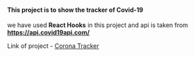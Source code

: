 #### This project is to show the tracker of Covid-19

we have used **React Hooks** in this project and api is taken from **https://api.covid19api.com/**

Link of project - [Corona Tracker](https://gocoronas.com)


